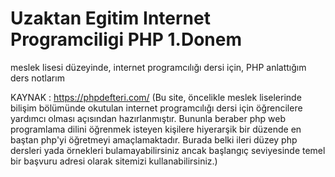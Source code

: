 # Uzaktan Egitim Internet Programciligi PHP 1.Donem
meslek lisesi düzeyinde, internet programcılığı dersi için, PHP anlattığım ders notlarım

KAYNAK : https://phpdefteri.com/ (Bu site, öncelikle meslek liselerinde bilişim bölümünde okutulan internet programcılığı dersi için öğrencilere yardımcı olması açısından hazırlanmıştır. Bununla beraber php web programlama dilini öğrenmek isteyen kişilere hiyerarşik bir düzende en baştan php'yi öğretmeyi amaçlamaktadır. Burada belki ileri düzey php dersleri yada örnekleri bulamayabilirsiniz ancak başlangıç seviyesinde temel bir başvuru adresi olarak sitemizi kullanabilirsiniz.)
